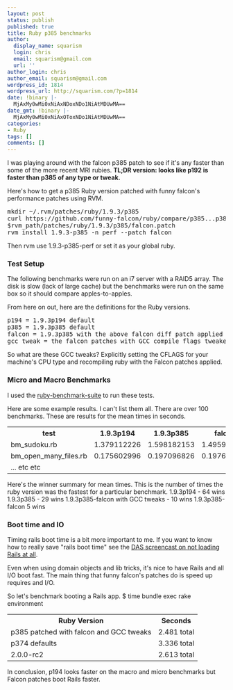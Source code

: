 ```yaml
---
layout: post
status: publish
published: true
title: Ruby p385 benchmarks
author:
  display_name: squarism
  login: chris
  email: squarism@gmail.com
  url: ''
author_login: chris
author_email: squarism@gmail.com
wordpress_id: 1814
wordpress_url: http://squarism.com/?p=1814
date: !binary |-
  MjAxMy0wMi0xNiAxNDoxNDo1NiAtMDUwMA==
date_gmt: !binary |-
  MjAxMy0wMi0xNiAxOToxNDo1NiAtMDUwMA==
categories:
- Ruby
tags: []
comments: []
---
```

<p>I was playing around with the falcon p385 patch to see if it's any faster than some of the more recent MRI rubies.
<strong>TL;DR version: looks like p192 is faster than p385 of any type or tweak.</strong></p>
<p>Here's how to get a p385 Ruby version patched with funny falcon's performance patches using RVM.

<pre>
mkdir ~/.rvm/patches/ruby/1.9.3/p385
curl https://github.com/funny-falcon/ruby/compare/p385...p385_falcon.diff > \
$rvm_path/patches/ruby/1.9.3/p385/falcon.patch
rvm install 1.9.3-p385 -n perf --patch falcon
</pre>

Then rvm use 1.9.3-p385-perf or set it as your global ruby.  </p>

<h3>Test Setup</h3>
<p>
The following benchmarks were run on an i7 server with a RAID5 array.  The disk is slow (lack of large cache) but the benchmarks were run on the same box so it should compare apples-to-apples.</p>

<!-- more -->

<p>From here on out, here are the definitions for the Ruby versions.
<pre>
p194 = 1.9.3p194 default
p385 = 1.9.3p385 default
falcon = 1.9.3p385 with the above falcon diff patch applied
gcc_tweak = the falcon patches with GCC compile flags tweaked.
</pre>
</p>

<p>So what are these GCC tweaks?  Explicitly setting the CFLAGS for your machine's CPU type and recompiling ruby with the Falcon patches applied.</p>

<h3>Micro and Macro Benchmarks</h3>
<p>
I used the <a href="https://github.com/acangiano/ruby-benchmark-suite">ruby-benchmark-suite</a> to run these tests.</p>
<p>Here are some example results.  I can't list them all.  There are over 100 benchmarks.  These are results for the mean times in seconds.</p>

<table>
<th>test</th></p>
<th>1.9.3p194</th></p>
<th>1.9.3p385</th></p>
<th>falcon</th></p>
<th>gcc_tweak</th></p>
<tr>
<td>bm_sudoku.rb</td></p>
<td>1.379112226</td></p>
<td>1.598182153</td></p>
<td>1.495923579</td></p>
<td>1.526717563</td>
</tr></p>
<tr>
<td>bm_open_many_files.rb</td></p>
<td>0.175602996</td></p>
<td>0.197096826</td></p>
<td>0.197673286</td></p>
<td>0.194135045</td>
</tr></p>
<p></tr>
<td>... etc etc</td></tr></p>
</table>

<p>Here's the winner summary for mean times.  This is the number of times the ruby version was the fastest for a particular benchmark.
1.9.3p194 - 64 wins
1.9.3p385 - 29 wins
1.9.3p385-falcon with GCC tweaks - 10 wins
1.9.3p385-falcon 5 wins</p>

<h3>Boot time and IO</h3>
<p>
Timing rails boot time is a bit more important to me.  If you want to know how to really save "rails boot time" see the <a href="https://www.destroyallsoftware.com/screencasts/catalog/fast-tests-with-and-without-rails">DAS screencast on not loading Rails at all</a>.
</p>

<p>Even when using domain objects and lib tricks, it's nice to have Rails and all I/O boot fast.  The main thing that funny falcon's patches do is speed up requires and I/O.</p>

<p>So let's benchmark booting a Rails app.
$ time bundle exec rake environment
</p>

<table>
<th>Ruby Version</th>
<th>Seconds</th></p>
<tr>
<td>p385 patched with falcon and GCC tweaks</td>
<td>2.481 total</td></tr></p>
<tr>
<td>p374 defaults</td>
<td>3.336 total</td></tr></p>
<tr>
<td>2.0.0-rc2</td>
<td>2.613 total</td></tr>
</table>

<p>In conclusion, p194 looks faster on the macro and micro benchmarks but Falcon patches boot Rails faster.</p>
